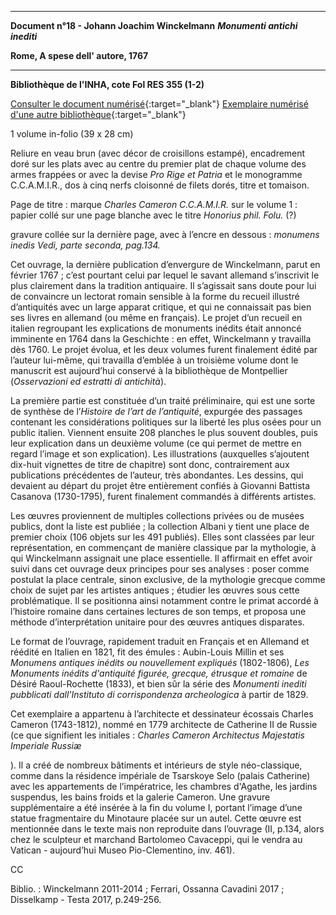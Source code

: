 ﻿***

**Document n°18 - Johann Joachim Winckelmann**
**_Monumenti antichi inediti_**

**Rome, A spese dell' autore, 1767**

***

**Bibliothèque de l'INHA, cote Fol RES 355 (1-2)**

[Consulter le document numérisé](http://bibliotheque.inha.fr/iguana/www.main.cls?surl=search#RecordId=1.227708){:target="_blank"}
[Exemplaire numérisé d'une autre bibliothèque](http://digi.ub.uni-heidelberg.de/diglit/winckelmann1767ga){:target="_blank"}

1 volume  in-folio (39 x 28 cm)

Reliure en veau brun (avec décor de croisillons estampé), encadrement doré sur les plats avec au centre du premier plat de chaque volume des armes frappées or avec la devise _Pro Rige et Patria_  et le monogramme C.C.A.M.I.R., dos à cinq nerfs cloisonné de filets dorés, titre et tomaison.

Page de titre : marque _Charles Cameron C.C.A.M.I.R._ sur le volume 1 : papier collé sur une page blanche avec le titre _Honorius phil. Folu._ (?)

gravure collée sur la dernière page, avec à l’encre en dessous : _monumens inedis Vedi, parte seconda, pag.134._

Cet ouvrage, la dernière publication d’envergure de Winckelmann, parut en février 1767 ; c’est pourtant celui par lequel le savant allemand s’inscrivit le plus clairement dans la tradition antiquaire. Il s’agissait sans doute pour lui de convaincre un lectorat romain sensible à la forme du recueil illustré d’antiquités avec un large apparat critique, et qui ne connaissait pas bien ses livres en allemand (ou même en français). Le projet d’un recueil en italien regroupant les explications de monuments inédits était annoncé imminente en 1764 dans la Geschichte : en effet, Winckelmann y travailla dès 1760. Le projet évolua, et les deux volumes furent finalement édité par l’auteur lui-même, qui travailla d’emblée à un troisième volume dont le manuscrit est aujourd’hui conservé à la bibliothèque de Montpellier (_Osservazioni ed estratti di antichità_).

La première partie est constituée d’un traité préliminaire, qui est une sorte de synthèse de l’_Histoire de l’art de l’antiquité_, expurgée des passages contenant les considérations politiques sur la liberté les plus osées pour un public italien. Viennent ensuite 208 planches le plus souvent doubles, puis leur explication dans un deuxième volume (ce qui permet de mettre en regard l’image et son explication). Les illustrations (auxquelles s’ajoutent dix-huit vignettes de titre de chapitre) sont donc, contrairement aux publications précédentes de l’auteur, très abondantes. Les dessins, qui devaient au départ du projet être entièrement confiés à Giovanni Battista Casanova (1730-1795), furent finalement commandés à différents artistes.

Les œuvres proviennent de multiples collections privées ou de musées publics, dont la liste est publiée ; la collection Albani y tient une place de premier choix (106 objets sur les 491 publiés). Elles sont classées par leur représentation, en commençant de manière classique par la mythologie, à qui Winckelmann assignait une place essentielle. Il affirmait en effet avoir suivi dans cet ouvrage deux principes pour ses analyses : poser comme postulat la place centrale, sinon exclusive, de la mythologie grecque comme choix de sujet par les artistes antiques ; étudier les œuvres sous cette problématique. Il se positionna ainsi notamment contre le primat accordé à l’histoire romaine dans certaines lectures de son temps, et proposa une méthode d’interprétation unitaire pour des œuvres antiques disparates.

Le format de l’ouvrage, rapidement traduit en Français et en Allemand et réédité en Italien en 1821, fit des émules : Aubin-Louis Millin et ses _Monumens antiques inédits ou nouvellement expliqués_ (1802-1806), _Les Monuments inédits d'antiquité figurée, grecque, étrusque et romaine_ de Désiré Raoul-Rochette (1833), et bien sûr la série des _Monumenti inediti pubblicati dall'Instituto di corrispondenza archeologica_ à partir de 1829.

Cet exemplaire a appartenu à l’architecte et dessinateur écossais Charles Cameron (1743-1812), nommé en 1779 architecte de Catherine II de Russie (ce que signifient les initiales : _Charles Cameron Architectus Majestatis Imperiale Russiæ_

). Il a créé de nombreux bâtiments et intérieurs de style néo-classique, comme dans la résidence impériale de Tsarskoye Selo (palais Catherine) avec les appartements de l’impératrice, les chambres d'Agathe, les jardins suspendus, les bains froids et la galerie Cameron. Une gravure supplémentaire a été insérée à la fin du volume I, portant l’image d’une statue fragmentaire du Minotaure placée sur un autel. Cette œuvre est mentionnée dans le texte mais non reproduite dans l’ouvrage (II, p.134, alors chez le sculpteur et marchand Bartolomeo Cavaceppi, qui le vendra au Vatican - aujourd’hui Museo Pio-Clementino, inv. 461).

CC

Biblio. : Winckelmann 2011-2014 ; Ferrari, Ossanna Cavadini 2017 ; Disselkamp - Testa 2017, p.249-256.